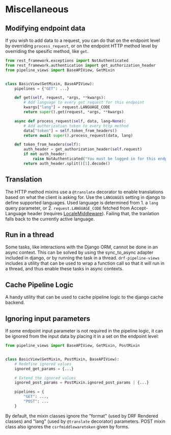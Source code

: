 # Miscellaneous

## Modifying endpoint data

If you wish to add data to a request, you can do that on the endpoint level by overriding
`process_request`, or on the endpoint HTTP method level by overriding the spesific method, like `get`.

```python
from rest_framework.exceptions import NotAuthenticated
from rest_framework.authentication import get_authorization_header
from pipeline_views import BaseAPIView, GetMixin


class BasicView(GetMixin, BaseAPIView):
    pipelines = {"GET": ...}

    def get(self, request, *args, **kwargs):
        # Add language to every get request for this endpoint
        kwargs["lang"] = request.LANGUAGE_CODE
        return super().get(request, *args, **kwargs)

    async def process_request(self, data, lang=None):
        # Add authorization token to every http method
        data["token"] = self.token_from_headers()
        return await super().process_request(data, lang)

    def token_from_headers(self):
        auth_header = get_authorization_header(self.request)
        if not auth_header:
            raise NotAuthenticated("You must be logged in for this endpoint.")
        return auth_header.split()[1].decode()
```

## Translation

The HTTP method mixins use a `@translate` decorator to enable translations based on what the
client is asking for. Use the `LANGUAGES` setting in django to define supported languages.
Used language is determined from 1. a `lang` query parameter, or 2. `request.LANGUAGE_CODE` fetched from Accept-Language header
(requires [LocaleMiddleware](https://docs.djangoproject.com/en/3.1/ref/middleware/#django.middleware.locale.LocaleMiddleware)).
Failing that, the tranlation falls back to the currently active language.


## Run in a thread

Some tasks, like interactions with the Django ORM, cannot be done in an async context. This can be solved by using
the sync_to_async adapter included in django, or by running the task in a thread. `drf-pipeline-views` includes
a utility that can be used to wrap a function call so that it will run in a thread,
and thus enable these tasks in async contexts.

## Cache Pipeline Logic

A handy utility that can be used to cache pipeline logic to the django cache backend.


## Ignoring input parameters

If some endpoint input parameter is not required in the pipeline logic, it can be ignored
from the input data by placing it in a set on the endpoint level:

```python hl_lines="5 6 8 9"
from pipeline_views import BaseAPIView, GetMixin, PostMixin


class BasicView(GetMixin, PostMixin, BaseAPIView):
    # Redefine ignored values
    ignored_get_params = {...}

    # Extend the ignored values
    ignored_post_params = PostMixin.ignored_post_params | {...}

    pipelines = {
        "GET": ...,
        "POST": ...
    }
```

By default, the mixin classes ignore the "format" (used by DRF Rendered classes)
and "lang" (used by `@translate` decorator) parameters. POST mixin class also ignores the
`csrfmiddlewaretoken` given by forms.

